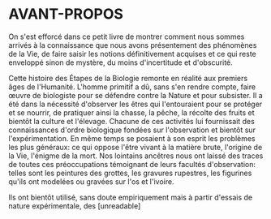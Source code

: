 # AVANT-PROPOS

On s'est efforcé dans ce petit livre de montrer comment nous sommes arrivés à la connaissance que nous avons présentement des phénomènes de la Vie, de faire saisir les notions définitivement acquises et ce qui reste enveloppé sinon de mystère, du moins d'incertitude et d'obscurité.

Cette histoire des Étapes de la Biologie remonte en réalité aux premiers âges de l'Humanité. L'homme primitif a dû, sans s'en rendre compte, faire œuvre de biologiste pour se défendre contre la Nature et pour subsister. Il a été dans la nécessité d'observer les êtres qui l'entouraient pour se protéger et se nourrir, de pratiquer ainsi la chasse, la pêche, la récolte des fruits et bientôt la culture et l'élevage. Chacune de ces activités lui fournissait des connaissances d'ordre biologique fondées sur l'observation et bientôt sur l'expérimentation. En même temps se posaient à son esprit les problèmes les plus généraux: ce qui oppose l'être vivant à la matière brute, l'origine de la Vie, l'énigme de la mort. Nos lointains ancêtres nous ont laissé des traces de toutes ces préoccupations témoignant de leurs facultés d'observation: telles sont les peintures des grottes, les gravures rupestres, les figurines qu'ils ont modelées ou gravées sur l'os et l'ivoire.

Ils ont bientôt utilisé, sans doute empiriquement mais à partir d'essais de nature expérimentale, des [unreadable]